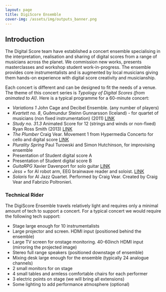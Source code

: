 ```yaml
---
layout: page
title: DigiScore Ensemble
cover-img: /assets/img/outputs_banner.png
---
```


## Introduction

The Digital Score team have established a concert ensemble specialising in the interpretation, realisation and sharing 
of digital scores from a range of musicians across the planet. We commission new works, presents masterclasses and 
workshop student work-in-progress. The ensemble provides core instrumentalists and is augmented by 
local musicians giving them hands-on experience with digital score creativity and musicianship.

Each concert is different and can be designed to fit the needs of a venue. The theme of this concert series is 
*Typology of Digital Scores (from animated to AI)*. Here is a typical programme for a 60-minute concert:


- *Variations 1* John Cage and Decibel Ensemble. (any number of players)
- *Kvartett no. 8*, Guðmundur Steinn Gunnarsson (Iceland) - for quartet of musicians (non fixed instrumentation) (2011) [LINK](https://www.youtube.com/watch?v=utyeeTg2e0s)
- *Study no. 31.3* Animated Score for 12 (strings and winds or non-fixed) Ryan Ross Smith (2013) [LINK](https://www.youtube.com/watch?v=gPjPtZNfgLc)
- *The Plumber* Craig Vear. Movement 1 from Hypermedia Concerto for cello and digital score [LINK](https://www.youtube.com/watch?v=MTsCHdNIQws&list=OLAK5uy_k8eENkHp8Lh582lLKwjj1ixXq3H1vtJLw)
- *Plurality Spring* Paul Turowski and Simon Hutchinson, for improvising ensemble 
- Presentation of Student digital score A 
- Presentation of Student digital score B 
- *GuitaRPG* Xavier Davenport for solo guitar [LINK](https://www.youtube.com/watch?v=0yy3HrfCsSE)
- *Jess +* for AI robot arm, EEG brainwave reader and soloist. [LINK](https://www.youtube.com/watch?v=7dQKIpjKJu4)
- *Solaris* for AI Jazz Quartet. Performed by Craig Vear. Created by Craig Vear and Fabrizio Poltronieri. 

### Technical Rider
The DigiScore Ensemble travels relatively light and requires only a minimal amount of tech to support a concert.
For a typical concert we would require the following tech support:

- Stage large enough for 10 instrumentalists
- Large projector and screen. HDMI input (positioned behind the ensemble)
- Large TV screen for onstage monitoring. 40-60inch HDMI input (mirroring the projected image)
- Stereo full range speakers (positioned downstage of ensemble)
- Mixing desk large enough for the ensemble (typically 24 analogue channels)
- 2 small monitors for on stage
- 4 small tables and armless comfortable chairs for each performer
- 3 electric points on stage (we will bring all extensions)
- Some lighting to add performance atmosphere (optional)




